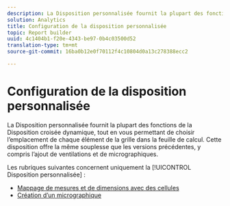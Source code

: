 ```yaml
---
description: La Disposition personnalisée fournit la plupart des fonctions de la Disposition croisée dynamique, tout en vous permettant de choisir l’emplacement de chaque élément de la grille dans la feuille de calcul. Cette disposition offre la même souplesse que les versions précédentes, y compris l’ajout de ventilations et de micrographiques.
solution: Analytics
title: Configuration de la disposition personnalisée
topic: Report builder
uuid: 4c1404b1-f20e-4343-be97-0b4c03500d52
translation-type: tm+mt
source-git-commit: 16ba0b12e0f70112f4c10804d0a13c278388ecc2

---
```



# Configuration de la disposition personnalisée

La Disposition personnalisée fournit la plupart des fonctions de la Disposition croisée dynamique, tout en vous permettant de choisir l’emplacement de chaque élément de la grille dans la feuille de calcul. Cette disposition offre la même souplesse que les versions précédentes, y compris l’ajout de ventilations et de micrographiques.

Les rubriques suivantes concernent uniquement la [!UICONTROL Disposition personnalisée] :

* [Mappage de mesures et de dimensions avec des cellules](/help/analyze/report-builder/layout/map-metrics-and-dimensions-to-cells.md)
* [Création d’un micrographique](/help/analyze/report-builder/layout/t-create-a-microchart.md)
